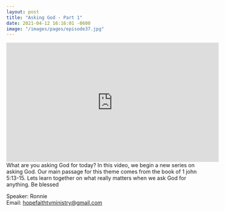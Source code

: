 ```yaml
---
layout: post
title: "Asking God - Part 1"
date: 2021-04-12 16:16:01 -0600
image: "/images/pages/episode37.jpg"
---
```


<iframe width="560" height="315" src="https://www.youtube.com/embed/TBHguC1FTyc" title="YouTube video player" frameborder="0" allow="accelerometer; autoplay; clipboard-write; encrypted-media; gyroscope; picture-in-picture" allowfullscreen></iframe>
What are you asking God for today? In this video, we begin a new series on asking God. Our main passage for this theme comes from the book of 1 john 5:13-15. Lets learn together on what really matters when we ask God for anything. Be blessed

Speaker: Ronnie <br>
Email: hopefaithtvministry@gmail.com
